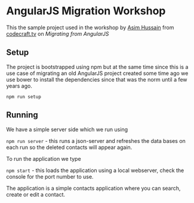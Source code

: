 # AngularJS Migration Workshop

This the sample project used in the workshop by [Asim Hussain](http://twitter.com/jawache) from [codecraft.tv](codecraft.tv) on _Migrating from AngularJS_

## Setup

The project is bootstrapped using npm but at the same time since this is a use case of migrating an old AngularJS project created some time ago we use bower to install the dependencies since that was the norm until a few years ago.

`npm run setup`

## Running

We have a simple server side which we run using 

`npm run server` - this runs a json-server and refreshes the data bases on each run so the deleted contacts will appear again.

To run the application we type

`npm start` - this loads the application using a local webserver, check the console for the port number to use.

The application is a simple contacts application where you can search, create or edit a contact.